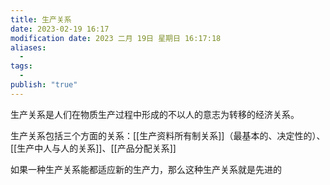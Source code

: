 ```yaml
---
title: 生产关系
date: 2023-02-19 16:17
modification date: 2023 二月 19日 星期日 16:17:18
aliases:
  - 
tags:
  - 
publish: "true"
---
```


生产关系是人们在物质生产过程中形成的不以人的意志为转移的经济关系。

生产关系包括三个方面的关系：[[生产资料所有制关系]]（最基本的、决定性的）、[[生产中人与人的关系]]、[[产品分配关系]]

如果一种生产关系能都适应新的生产力，那么这种生产关系就是先进的